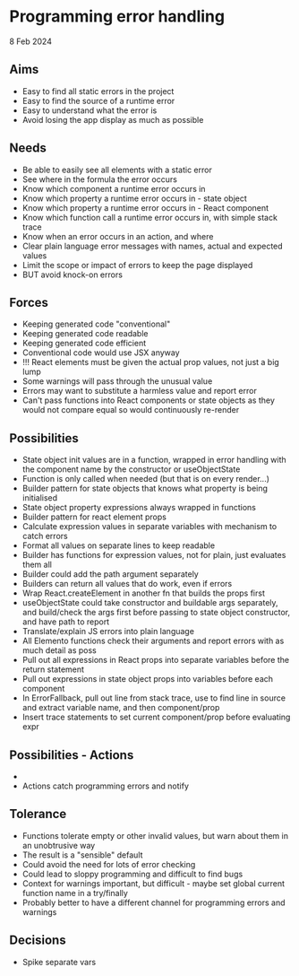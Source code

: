 Programming error handling
==========================

8 Feb 2024

Aims
----

- Easy to find all static errors in the project
- Easy to find the source of a runtime error
- Easy to understand what the error is
- Avoid losing the app display as much as possible

Needs
-----

- Be able to easily see all elements with a static error
- See where in the formula the error occurs
- Know which component a runtime error occurs in
- Know which property a runtime error occurs in - state object
- Know which property a runtime error occurs in - React component
- Know which function call a runtime error occurs in, with simple stack trace
- Know when an error occurs in an action, and where
- Clear plain language error messages with names, actual and expected values
- Limit the scope or impact of errors to keep the page displayed
- BUT avoid knock-on errors

Forces
------

- Keeping generated code "conventional"
- Keeping generated code readable
- Keeping generated code efficient
- Conventional code would use JSX anyway
- !!! React elements must be given the actual prop values, not just a big lump
- Some warnings will pass through the unusual value
- Errors may want to substitute a harmless value and report error 
- Can't pass functions into React components or state objects as they would not compare equal so would continuously re-render

Possibilities
-------------

- State object init values are in a function, wrapped in error handling with the component name by the constructor or useObjectState
- Function is only called when needed (but that is on every render...)
- Builder pattern for state objects that knows what property is being initialised
- State object property expressions always wrapped in functions
- Builder pattern for react element props
- Calculate expression values in separate variables with mechanism to catch errors
- Format all values on separate lines to keep readable
- Builder has functions for expression values, not for plain, just evaluates them all
- Builder could add the path argument separately
- Builders can return all values that do work, even if errors
- Wrap React.createElement in another fn that builds the props first
- useObjectState could take constructor and buildable args separately, and build/check the args first before passing to state object constructor, and have path to report
- Translate/explain JS errors into plain language
- All Elemento functions check their arguments and report errors with as much detail as poss
- Pull out all expressions in React props into separate variables before the return statement
- Pull out expressions in state object props into variables before each component
- In ErrorFallback, pull out line from stack trace, use to find line in source and extract variable name, and then component/prop
- Insert trace statements to set current component/prop before evaluating expr

Possibilities - Actions
-----------------------
- 
- Actions catch programming errors and notify


Tolerance
---------
- Functions tolerate empty or other invalid values, but warn about them in an unobtrusive way
- The result is a "sensible" default
- Could avoid the need for lots of error checking
- Could lead to sloppy programming and difficult to find bugs
- Context for warnings important, but difficult - maybe set global current function name in a try/finally
- Probably better to have a different channel for programming errors and warnings


Decisions
---------

- Spike separate vars


